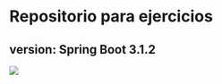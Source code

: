 # Repositorio para ejercicios
## version: Spring Boot 3.1.2
<img src="https://camo.githubusercontent.com/f9309e86243765d6414410c4b273a9e6a75ad0dce388e90f00b07870e678c652/68747470733a2f2f7777772e646172696177616e2e636f6d2f6d656469612f696d616765732f746563682d737072696e672d626f6f742e77696474682d313032342e706e67"/>